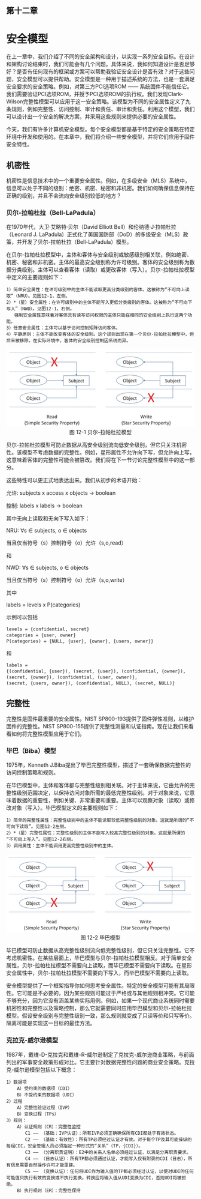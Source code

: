 ## 第十二章

# 安全模型

在上一章中，我们介绍了不同的安全架构和设计，以实现一系列安全目标。在设计和架构讨论结束时，我们可能会有几个问题。具体来说，我如何知道设计是否足够好？是否有任何现有的框架或方案可以帮助我验证安全设计是否有效？对于这些问题，安全模型可以提供帮助。安全模型是一种用于描述系统的方法，也是一套满足安全要求的安全策略。例如，对第三方PCI选项ROM —— 系统固件不能信任它。我们需要验证PCI选项ROM，并授予PCI选项ROM的执行权。我们发现Clark-Wilson完整性模型可以应用于这一安全策略。该模型为不同的安全属性定义了九条规则，例如完整性、访问控制、审计和责任、审计和责任。利用这个模型，我们可以设计出一个安全的解决方案，并采用这些规则来提供必要的安全属性。

今天，我们有许多计算机安全模型。每个安全模型都是基于特定的安全策略在特定环境中开发和使用的。在本章中，我们将介绍一些安全模型，并将它们应用于固件安全特性。

## 机密性

机密性是信息技术中的一个重要安全属性。例如，在多级安全（MLS）系统中，信息可以处于不同的级别：绝密、机密、秘密和非机密。我们如何确保信息保持在正确的级别，并且不会流向安全级别较低的地方？

### 贝尔-拉帕杜拉（Bell-LaPadula）

在1970年代，大卫·艾略特·贝尔（David Elliott Bell）和伦纳德·J·拉帕杜拉（Leonard J. LaPadula）正式化了美国国防部（DoD）的多级安全（MLS）政策，并开发了贝尔-拉帕杜拉（Bell-LaPadula）模型。

在贝尔-拉帕杜拉模型中，主体和客体与安全级别或敏感级别相关联，例如绝密、机密、秘密和非机密。主体的最高安全级别称为许可级别。客体的安全级别称为数据分类级别。主体可以查看客体（读取）或更改客体（写入）。贝尔-拉帕杜拉模型中定义的主要规则如下：

    1）简单安全属性：在许可级别中的主体不能读取更高分类级别的客体。这被称为“不可向上读取”（NRU）。见图12-1，左侧。
    2）*（星）安全属性：在许可级别中的主体不能写入更低分类级别的客体。这被称为“不可向下写入”（NWD）。见图12-1，右侧。
       强制安全属性意味着对客体具有读写访问权限的主体只能在相同的安全级别上执行这两个功能。
    3）任意安全属性：主体可以基于访问控制矩阵访问客体。
    4）平静原则：主体不能改变客体的安全级别。这个规则出现在第一个贝尔-拉帕杜拉模型中，但后来被移除。在实际环境中，客体的安全级别控制因系统而异。
    
<div align=center><img src=Figures/Chapter-12-Screenshot/Figure-12-1.jpg></img></div>
<div align=center>图 12-1 贝尔-拉帕杜拉模型</div>

贝尔-拉帕杜拉模型可防止数据从高安全级别流向低安全级别，但它只关注机密性。该模型不考虑数据的完整性。例如，星形属性不允许向下写，但允许向上写，这意味着客体的完整性可能会被篡改。我们将在下一节讨论完整性模型中的这一部分。

这些特性可以更正式地表达出来。我们从初步的术语开始：

允许: subjects x access x objects -> boolean

控制: labels x labels -> boolean

其中无向上读取和无向下写入如下：

NRU: &forall;s &in; subjects, o &in; objects

当且仅当符号（s）控制符号（o）允许（s,o,read）

和

NWD: &forall;s &in; subjects, o &in; objects

当且仅当符号（s）控制符号（o）允许（s,o,write）

其中

labels = levels x P(categories)

示例可以包括

    levels = {confidential, secret}
    categories = {user, owner}
    P(categories) = {NULL, {user}, {owner}, {users, owner}}

和

    labels =
    {(confidential, {user}), (secret, {user}), (confidential, {owner}),
    (secret, {owner}), (confidential, (user, owner)},
    (secret, {users, owner}), (confidential, NULL), (secret, NULL)}

## 完整性

完整性是固件最重要的安全属性。NIST SP800-193提供了固件弹性准则，以维护固件的完整性。NIST SP800-155提供了完整性测量和认证指南。现在让我们来看看如何将完整性模型应用于它们。

### 毕巴（Biba）模型

1975年，Kenneth J.Biba提出了毕巴完整性模型，描述了一套确保数据完整性的访问控制策略和规则。

在毕巴模型中，主体和客体都与完整性级别相关联。对于主体来说，它由允许的完整性级别范围决定，以保持访问对象所需的最低完整性级别。对于对象来说，它意味着数据的重要性，例如关键、非常重要和重要。主体可以观察对象（读取）或修改对象（写入）。毕巴模型定义的主要规则如下：

    1）简单的完整性属性：完整性级别中的主体不能读取较低完整性级别的对象。这就是所谓的“不可向下读取”。见图12-2左侧。
    2）*（星）完整性属性：完整性级别的主体不能写入较高完整性级别的对象。这就是所谓的 “不可向上写入”。见图12-2右侧。
    3）调用属性：主体不能调用更高完整性级别中的主体。

<div align=center><img src=Figures/Chapter-12-Screenshot/Figure-12-2.jpg></img></div>
<div align=center>图 12-2 毕巴模型</div>

毕巴模型可防止数据从高完整性级别流向低完整性级别，但它只关注完整性。它不考虑机密性。在某些层面上，毕巴模型与贝尔-拉帕杜拉模型相反。对于简单安全属性，贝尔-拉帕杜拉模型不需要向上读取，而毕巴模型不需要向下读取。在星形安全属性中，贝尔-拉帕杜拉模型不需要向下写入，而毕巴模型不需要向上读取。

安全模型提供了一个框架指导你如何思考安全属性。特定的安全模型可能有其局限性。它可能是不必要的，因为某些规则可能过于严格或与其他规则相冲突。它可能不够充分，因为它没有涵盖某些实际用例。例如，如果一个现代商业系统同时需要机密性和完整性以及策略控制，那么它就需要同时应用毕巴模型和贝尔-拉帕杜拉模型。假设安全级别与完整性级别一致，那么规则就变成了只读等价和只写等价。隔离可能是实现这一目标的最佳方法。

### 克拉克-威尔逊模型

1987年，戴维-D-克拉克和戴维-R-威尔逊制定了克拉克-威尔逊商业策略，与前面列出的军事安全政策形成对比。它主要针对数据完整性问题的商业安全策略。克拉克-威尔逊模型包括以下概念：

    1）数据项
        A）受约束的数据项（CDI）
        B）不受约束的数据项（UDI）
    2）过程
        A）完整性验证过程（IVP）
        B）变换过程（TPs）
    3）规则：
        A）认证规则（CR）：完整性监控
           C1 —— （基础：IVP认证）：所有IVP必须正确确保所有CDI都处于有效状态。
           C2 —— （基础：有效性）：所有TP必须经过认证才有效。对于每个TP及其可能操纵的每组CDI，安全管理人员必须指定一种形式的“关系”（TP，{CDI}）。
           C3 —— （分离职责证明）：E2中的关系人名单必须经过认证，以满足分离职责要求。
           C4 —— （日志认证）：所有TP都必须通过认证，才能写入仅有附录的CDI（日志），所有信息需要自然操作许可才能重建。
           C5 —— （变换认证）：任何将UDI作为输入值的TP都必须经过认证，以便对UDI的任何可能值只执行有效的变换或不执行变换。转换应将输入值从UDI变换为CDI，否则UDI将被拒绝。
        B）执行规则（ER）：完整性保持